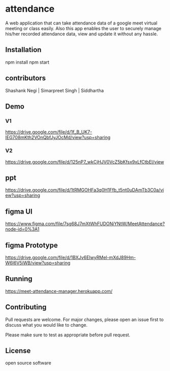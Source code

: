 # attendance 
A web application that can take attendance data of a google meet virtual meeting or class easily. Also this app enables the user to securely manage his/her recorded attendance data, view and update it  without any hassle.


## Installation

npm install 
npm start

## contributors
 Shashank Negi |
 Simarpreet Singh |
 Siddhartha 
 

## Demo
 ### V1
 https://drive.google.com/file/d/1f_B_UK7-IEG708mKth2VOnQbfJyJOcMd/view?usp=sharing
 ### V2
 https://drive.google.com/file/d/125nP7_wkCjHJV0VcZ5bKfsx9xLfCtbEl/view

## ppt 
https://drive.google.com/file/d/1tRMGOHFa3q0H1Ffb_t5nt0uDAmTb3C0a/view?usp=sharing

## figma UI
https://www.figma.com/file/7sg68J7mXtWhFUDONiYNtW/MeetAttendance?node-id=0%3A1

## figma Prototype
https://drive.google.com/file/d/1BXJv6EIwyRMel-mXdJ89Hm-W6I6V5iWB/view?usp=sharing

## Running
https://meet-attendance-manager.herokuapp.com/


## Contributing
Pull requests are welcome. For major changes, please open an issue first to discuss what you would like to change.

Please make sure to test as appropriate before pull request.

## License
open source software 
